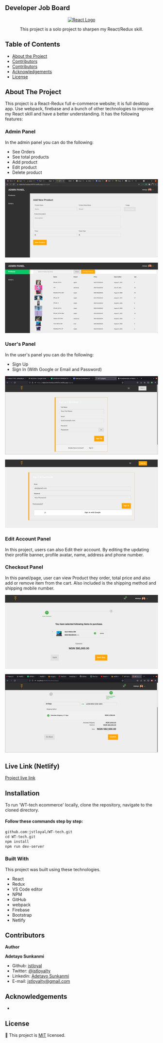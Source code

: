 ## Developer Job Board

<!--
*** Thanks for checking out this README Template. If you have a suggestion that would
*** make this better, please fork the repo and create a pull request or simply open
*** an issue with the tag "enhancement".
*** Thanks again! Now go create something AMAZING! :D
-->

<!-- PROJECT SHIELDS -->

<p align="center">
  <a href="https://github.com/ignatius22/redux-bookstore">
    <img src="https://storage.googleapis.com/blog-images-backup/1*3SVfBkNZI2f-sspiq59xcw.png" alt="React Logo" width="120" height="120">
  </a>

  <p align="center">
    This project is a solo project to sharpen my React/Redux skill. 
  </p>
</p>

<!-- TABLE OF CONTENTS -->

## Table of Contents

- [About the Project](#about-the-project)
- [Contributors](#Installation)
- [Contributors](#contributors)
- [Acknowledgements](#acknowledgements)
- [License](#license)

## About The Project

This project is a React-Redux full e-commerce website; it is full desktop app. Use webpack, firebase and a bunch of other technologies to improve my React skill and have a better understanding. It has the following features:

### Admin Panel

In the admin panel you can do the following:
- See Orders
- See total products
- Add product
- Edit product
- Delete product

<p align="center">
    <img src="static/admin-add-product.png" alt="admin-products" >
</p>

<p align="center">
    <img src="static/admin-product-panel.png" alt="admin-products" >
</p>

### User's Panel

In the user's panel you can do the following:
- Sign Up
- Sign In (With Google or Email and Password)

<p align="center">
    <img src="static/signUp.png" alt="sign-up" >
</p>

<p align="center">
    <img src="static/signIn.png" alt="sign-in" >
</p>

### Edit Account Panel

In this project, users can also Edit their account. By editing the updating their profile banner, profile avatar, name, address and phone number.

### Checkout Panel

In this panel/page, user can view Product they order, total price and also add or remove item from the cart. Also included is the shipping method and shipping mobile number.

<p align="center">
    <img src="static/checkout1.png" alt="checkout" >
</p>

<p align="center">
    <img src="static/checkout2.png" alt="checkout" >
</p>


## Live Link  (Netlify)
[Project live link](https://objective-lovelace-6fd75c.netlify.app/)

## Installation

To run 'WT-tech ecommerce' locally, clone the repository, navigate to the cloned directory.

#### Follow these commands step by step:

```
github.com:jstloyal/WT-tech.git
cd WT-tech.git
npm install
npm run dev-server
```

### Built With

This project was built using these technologies.

- React
- Redux
- VS Code editor
- NPM
- GitHub
- webpack
- Firebase
- Bootstrap
- Netlify

## Contributors

**Author**

​**Adetayo Sunkanmi**

- Github: [jstloyal](https://github.com/jstloyal)
- Twitter: [@jstloyalty](https://twitter.com/jstloyalty)
- Linkedin: [Adetayo Sunkanmi](https://www.linkedin.com/in/jstloyalty)
- E-mail: jstloyalty@gmail.com

<!-- ACKNOWLEDGEMENTS -->

## Acknowledgements

- 

## License

📝
This project is [MIT](https://opensource.org/licenses/MIT) licensed.
